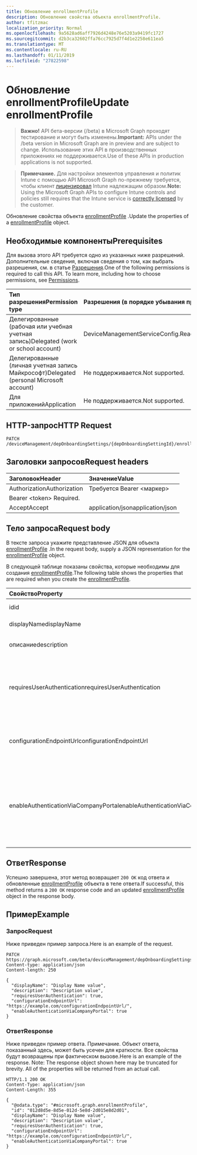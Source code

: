 ```yaml
---
title: Обновление enrollmentProfile
description: Обновление свойства объекта enrollmentProfile.
author: tfitzmac
localization_priority: Normal
ms.openlocfilehash: 9a5628ad6aff7926d4248e76e5203a9419fc1727
ms.sourcegitcommit: d2b3ca32602ffa76cc7925d7f4d1e2258e611ea5
ms.translationtype: MT
ms.contentlocale: ru-RU
ms.lasthandoff: 01/11/2019
ms.locfileid: "27822598"
---
```

# <a name="update-enrollmentprofile"></a><span data-ttu-id="d7d7c-103">Обновление enrollmentProfile</span><span class="sxs-lookup"><span data-stu-id="d7d7c-103">Update enrollmentProfile</span></span>

> <span data-ttu-id="d7d7c-104">**Важно!** API бета-версии (/beta) в Microsoft Graph проходят тестирование и могут быть изменены.</span><span class="sxs-lookup"><span data-stu-id="d7d7c-104">**Important:** APIs under the /beta version in Microsoft Graph are in preview and are subject to change.</span></span> <span data-ttu-id="d7d7c-105">Использование этих API в производственных приложениях не поддерживается.</span><span class="sxs-lookup"><span data-stu-id="d7d7c-105">Use of these APIs in production applications is not supported.</span></span>

> <span data-ttu-id="d7d7c-106">**Примечание.** Для настройки элементов управления и политик Intune с помощью API Microsoft Graph по-прежнему требуется, чтобы клиент [лицензировал](https://go.microsoft.com/fwlink/?linkid=839381) Intune надлежащим образом.</span><span class="sxs-lookup"><span data-stu-id="d7d7c-106">**Note:** Using the Microsoft Graph APIs to configure Intune controls and policies still requires that the Intune service is [correctly licensed](https://go.microsoft.com/fwlink/?linkid=839381) by the customer.</span></span>

<span data-ttu-id="d7d7c-107">Обновление свойства объекта [enrollmentProfile](../resources/intune-enrollment-enrollmentprofile.md) .</span><span class="sxs-lookup"><span data-stu-id="d7d7c-107">Update the properties of a [enrollmentProfile](../resources/intune-enrollment-enrollmentprofile.md) object.</span></span>
## <a name="prerequisites"></a><span data-ttu-id="d7d7c-108">Необходимые компоненты</span><span class="sxs-lookup"><span data-stu-id="d7d7c-108">Prerequisites</span></span>
<span data-ttu-id="d7d7c-p102">Для вызова этого API требуется одно из указанных ниже разрешений. Дополнительные сведения, включая сведения о том, как выбрать разрешения, см. в статье [Разрешения](/graph/permissions-reference).</span><span class="sxs-lookup"><span data-stu-id="d7d7c-p102">One of the following permissions is required to call this API. To learn more, including how to choose permissions, see [Permissions](/graph/permissions-reference).</span></span>

|<span data-ttu-id="d7d7c-111">Тип разрешения</span><span class="sxs-lookup"><span data-stu-id="d7d7c-111">Permission type</span></span>|<span data-ttu-id="d7d7c-112">Разрешения (в порядке убывания привилегий)</span><span class="sxs-lookup"><span data-stu-id="d7d7c-112">Permissions (from most to least privileged)</span></span>|
|:---|:---|
|<span data-ttu-id="d7d7c-113">Делегированные (рабочая или учебная учетная запись)</span><span class="sxs-lookup"><span data-stu-id="d7d7c-113">Delegated (work or school account)</span></span>|<span data-ttu-id="d7d7c-114">DeviceManagementServiceConfig.ReadWrite.All</span><span class="sxs-lookup"><span data-stu-id="d7d7c-114">DeviceManagementServiceConfig.ReadWrite.All</span></span>|
|<span data-ttu-id="d7d7c-115">Делегированные (личная учетная запись Майкрософт)</span><span class="sxs-lookup"><span data-stu-id="d7d7c-115">Delegated (personal Microsoft account)</span></span>|<span data-ttu-id="d7d7c-116">Не поддерживается.</span><span class="sxs-lookup"><span data-stu-id="d7d7c-116">Not supported.</span></span>|
|<span data-ttu-id="d7d7c-117">Для приложений</span><span class="sxs-lookup"><span data-stu-id="d7d7c-117">Application</span></span>|<span data-ttu-id="d7d7c-118">Не поддерживается.</span><span class="sxs-lookup"><span data-stu-id="d7d7c-118">Not supported.</span></span>|

## <a name="http-request"></a><span data-ttu-id="d7d7c-119">HTTP-запрос</span><span class="sxs-lookup"><span data-stu-id="d7d7c-119">HTTP Request</span></span>
<!-- {
  "blockType": "ignored"
}
-->
``` http
PATCH /deviceManagement/depOnboardingSettings/{depOnboardingSettingId}/enrollmentProfiles/{enrollmentProfileId}
```

## <a name="request-headers"></a><span data-ttu-id="d7d7c-120">Заголовки запросов</span><span class="sxs-lookup"><span data-stu-id="d7d7c-120">Request headers</span></span>
|<span data-ttu-id="d7d7c-121">Заголовок</span><span class="sxs-lookup"><span data-stu-id="d7d7c-121">Header</span></span>|<span data-ttu-id="d7d7c-122">Значение</span><span class="sxs-lookup"><span data-stu-id="d7d7c-122">Value</span></span>|
|:---|:---|
|<span data-ttu-id="d7d7c-123">Authorization</span><span class="sxs-lookup"><span data-stu-id="d7d7c-123">Authorization</span></span>|<span data-ttu-id="d7d7c-124">Требуется Bearer &lt;маркер&gt;
</span><span class="sxs-lookup"><span data-stu-id="d7d7c-124">Bearer &lt;token&gt; Required.</span></span>|
|<span data-ttu-id="d7d7c-125">Accept</span><span class="sxs-lookup"><span data-stu-id="d7d7c-125">Accept</span></span>|<span data-ttu-id="d7d7c-126">application/json</span><span class="sxs-lookup"><span data-stu-id="d7d7c-126">application/json</span></span>|

## <a name="request-body"></a><span data-ttu-id="d7d7c-127">Тело запроса</span><span class="sxs-lookup"><span data-stu-id="d7d7c-127">Request body</span></span>
<span data-ttu-id="d7d7c-128">В тексте запроса укажите представление JSON для объекта [enrollmentProfile](../resources/intune-enrollment-enrollmentprofile.md) .</span><span class="sxs-lookup"><span data-stu-id="d7d7c-128">In the request body, supply a JSON representation for the [enrollmentProfile](../resources/intune-enrollment-enrollmentprofile.md) object.</span></span>

<span data-ttu-id="d7d7c-129">В следующей таблице показаны свойства, которые необходимы для создания [enrollmentProfile](../resources/intune-enrollment-enrollmentprofile.md).</span><span class="sxs-lookup"><span data-stu-id="d7d7c-129">The following table shows the properties that are required when you create the [enrollmentProfile](../resources/intune-enrollment-enrollmentprofile.md).</span></span>

|<span data-ttu-id="d7d7c-130">Свойство</span><span class="sxs-lookup"><span data-stu-id="d7d7c-130">Property</span></span>|<span data-ttu-id="d7d7c-131">Тип</span><span class="sxs-lookup"><span data-stu-id="d7d7c-131">Type</span></span>|<span data-ttu-id="d7d7c-132">Описание</span><span class="sxs-lookup"><span data-stu-id="d7d7c-132">Description</span></span>|
|:---|:---|:---|
|<span data-ttu-id="d7d7c-133">id</span><span class="sxs-lookup"><span data-stu-id="d7d7c-133">id</span></span>|<span data-ttu-id="d7d7c-134">Строка</span><span class="sxs-lookup"><span data-stu-id="d7d7c-134">String</span></span>|<span data-ttu-id="d7d7c-135">GUID объекта</span><span class="sxs-lookup"><span data-stu-id="d7d7c-135">The GUID for the object</span></span>|
|<span data-ttu-id="d7d7c-136">displayName</span><span class="sxs-lookup"><span data-stu-id="d7d7c-136">displayName</span></span>|<span data-ttu-id="d7d7c-137">Строка</span><span class="sxs-lookup"><span data-stu-id="d7d7c-137">String</span></span>|<span data-ttu-id="d7d7c-138">Имя профиля</span><span class="sxs-lookup"><span data-stu-id="d7d7c-138">Name of the profile</span></span>|
|<span data-ttu-id="d7d7c-139">описание</span><span class="sxs-lookup"><span data-stu-id="d7d7c-139">description</span></span>|<span data-ttu-id="d7d7c-140">Строка</span><span class="sxs-lookup"><span data-stu-id="d7d7c-140">String</span></span>|<span data-ttu-id="d7d7c-141">Описание профиля</span><span class="sxs-lookup"><span data-stu-id="d7d7c-141">Description of the profile</span></span>|
|<span data-ttu-id="d7d7c-142">requiresUserAuthentication</span><span class="sxs-lookup"><span data-stu-id="d7d7c-142">requiresUserAuthentication</span></span>|<span data-ttu-id="d7d7c-143">Логический</span><span class="sxs-lookup"><span data-stu-id="d7d7c-143">Boolean</span></span>|<span data-ttu-id="d7d7c-144">Указывает необходимость проверки подлинности пользователей в профиле</span><span class="sxs-lookup"><span data-stu-id="d7d7c-144">Indicates if the profile requires user authentication</span></span>|
|<span data-ttu-id="d7d7c-145">configurationEndpointUrl</span><span class="sxs-lookup"><span data-stu-id="d7d7c-145">configurationEndpointUrl</span></span>|<span data-ttu-id="d7d7c-146">Строка</span><span class="sxs-lookup"><span data-stu-id="d7d7c-146">String</span></span>|<span data-ttu-id="d7d7c-147">URL-адрес конечной точки конфигурации для подачи заявок</span><span class="sxs-lookup"><span data-stu-id="d7d7c-147">Configuration endpoint url to use for Enrollment</span></span>|
|<span data-ttu-id="d7d7c-148">enableAuthenticationViaCompanyPortal</span><span class="sxs-lookup"><span data-stu-id="d7d7c-148">enableAuthenticationViaCompanyPortal</span></span>|<span data-ttu-id="d7d7c-149">Логический</span><span class="sxs-lookup"><span data-stu-id="d7d7c-149">Boolean</span></span>|<span data-ttu-id="d7d7c-150">Указывает на проверку подлинности с Apple помощник по настройке вместо портала компании.</span><span class="sxs-lookup"><span data-stu-id="d7d7c-150">Indicates to authenticate with Apple Setup Assistant instead of Company Portal.</span></span>|



## <a name="response"></a><span data-ttu-id="d7d7c-151">Ответ</span><span class="sxs-lookup"><span data-stu-id="d7d7c-151">Response</span></span>
<span data-ttu-id="d7d7c-152">Успешно завершена, этот метод возвращает `200 OK` код ответа и обновленные [enrollmentProfile](../resources/intune-enrollment-enrollmentprofile.md) объекта в теле ответа.</span><span class="sxs-lookup"><span data-stu-id="d7d7c-152">If successful, this method returns a `200 OK` response code and an updated [enrollmentProfile](../resources/intune-enrollment-enrollmentprofile.md) object in the response body.</span></span>

## <a name="example"></a><span data-ttu-id="d7d7c-153">Пример</span><span class="sxs-lookup"><span data-stu-id="d7d7c-153">Example</span></span>
### <a name="request"></a><span data-ttu-id="d7d7c-154">Запрос</span><span class="sxs-lookup"><span data-stu-id="d7d7c-154">Request</span></span>
<span data-ttu-id="d7d7c-155">Ниже приведен пример запроса.</span><span class="sxs-lookup"><span data-stu-id="d7d7c-155">Here is an example of the request.</span></span>
``` http
PATCH https://graph.microsoft.com/beta/deviceManagement/depOnboardingSettings/{depOnboardingSettingId}/enrollmentProfiles/{enrollmentProfileId}
Content-type: application/json
Content-length: 250

{
  "displayName": "Display Name value",
  "description": "Description value",
  "requiresUserAuthentication": true,
  "configurationEndpointUrl": "https://example.com/configurationEndpointUrl/",
  "enableAuthenticationViaCompanyPortal": true
}
```

### <a name="response"></a><span data-ttu-id="d7d7c-156">Ответ</span><span class="sxs-lookup"><span data-stu-id="d7d7c-156">Response</span></span>
<span data-ttu-id="d7d7c-p103">Ниже приведен пример ответа. Примечание. Объект ответа, показанный здесь, может быть усечен для краткости. Все свойства будут возвращены при фактическом вызове.</span><span class="sxs-lookup"><span data-stu-id="d7d7c-p103">Here is an example of the response. Note: The response object shown here may be truncated for brevity. All of the properties will be returned from an actual call.</span></span>
``` http
HTTP/1.1 200 OK
Content-Type: application/json
Content-Length: 355

{
  "@odata.type": "#microsoft.graph.enrollmentProfile",
  "id": "012d8d5e-8d5e-012d-5e8d-2d015e8d2d01",
  "displayName": "Display Name value",
  "description": "Description value",
  "requiresUserAuthentication": true,
  "configurationEndpointUrl": "https://example.com/configurationEndpointUrl/",
  "enableAuthenticationViaCompanyPortal": true
}
```





